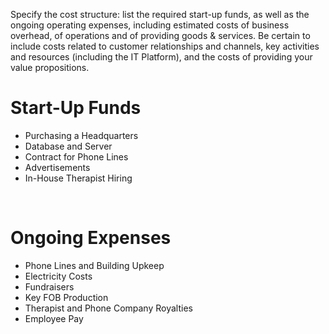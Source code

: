  Specify the cost structure: list the required start-up funds, as well as the ongoing operating expenses, including estimated costs 
 of business overhead, of operations and of providing goods & services. Be certain to include costs related to customer relationships 
 and channels, key activities and resources (including the IT Platform), and the costs of providing your value propositions.
 
 <h1>Start-Up Funds</h1>
 
 <ul>
 <li>Purchasing a Headquarters</li>
 <li>Database and Server</li>
 <li>Contract for Phone Lines</li>
 <li>Advertisements</li>
 <li>In-House Therapist Hiring</li>
 </ul>
 
 <br>
 
 <h1>Ongoing Expenses</h1>
 
 <ul>
 <li>Phone Lines and Building Upkeep</li>
 <li>Electricity Costs</li>
 <li>Fundraisers</li>
 <li>Key FOB Production</li>
 <li>Therapist and Phone Company Royalties</li>
 <li>Employee Pay</li>
 </ul>
